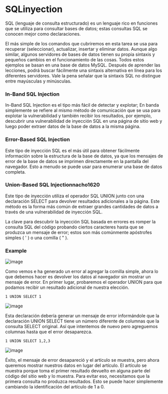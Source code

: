 # SQLinyection

SQL (lenguaje de consulta estructurado) es un lenguaje rico en funciones que se utiliza para consultar bases de datos; estas consultas SQL se conocen mejor como declaraciones.

El más simple de los comandos que cubriremos en esta tarea se usa para recuperar (seleccionar), actualizar, insertar y eliminar datos. Aunque algo similar, algunos servidores de bases de datos tienen su propia sintaxis y pequeños cambios en el funcionamiento de las cosas. Todos estos ejemplos se basan en una base de datos MySQL. Después de aprender las lecciones, podrá buscar fácilmente una sintaxis alternativa en línea para los diferentes servidores. Vale la pena señalar que la sintaxis SQL no distingue entre mayúsculas y minúsculas.

### In-Band SQL Injection
In-Band SQL Injection es el tipo más fácil de detectar y explotar; En banda simplemente se refiere al mismo método de comunicación que se usa para explotar la vulnerabilidad y también recibir los resultados, por ejemplo, descubrir una vulnerabilidad de inyección SQL en una página de sitio web y luego poder extraer datos de la base de datos a la misma página.

### Error-Based SQL Injection
Este tipo de inyección SQL es el más útil para obtener fácilmente información sobre la estructura de la base de datos, ya que los mensajes de error de la base de datos se imprimen directamente en la pantalla del navegador. Esto a menudo se puede usar para enumerar una base de datos completa. 

### Union-Based SQL Injectionnacho1620

Este tipo de inyección utiliza el operador SQL UNION junto con una declaración SELECT para devolver resultados adicionales a la página. Este método es la forma más común de extraer grandes cantidades de datos a través de una vulnerabilidad de inyección SQL.

La clave para descubrir la inyección SQL basada en errores es romper la consulta SQL del código probando ciertos caracteres hasta que se produzca un mensaje de error; estos son más comúnmente apóstrofes simples ( ' ) o una comilla ( " ).

### Example
![image](https://user-images.githubusercontent.com/69023634/152703694-18042e80-7f8b-4e96-9c37-38571cebddf0.png)

Como vemos e ha generado un error al agregar la comilla simple, ahora lo que debemos hacer es devolver los datos al navegador sin mostrar un mensaje de error. En primer lugar, probaremos el operador UNION para que podamos recibir un resultado adicional de nuestra elección.
```
1 UNION SELECT 1
```
![image](https://user-images.githubusercontent.com/69023634/152703792-f3b39a3b-3d60-418f-a98d-237178e9addb.png)

Esta declaración debería generar un mensaje de error informándole que la declaración UNION SELECT tiene un número diferente de columnas que la consulta SELECT original. Así que intentemos de nuevo pero agreguemos columnas hasta que el error desaparezca.
```
1 UNION SELECT 1,2,3
```
![image](https://user-images.githubusercontent.com/69023634/152703823-dbed6d98-3a16-4751-b16d-af0123cfd586.png)

Éxito, el mensaje de error desapareció y el artículo se muestra, pero ahora queremos mostrar nuestros datos en lugar del artículo. El artículo se muestra porque toma el primer resultado devuelto en alguna parte del código del sitio web y lo muestra. Para evitar eso, necesitamos que la primera consulta no produzca resultados. Esto se puede hacer simplemente cambiando la identificación del artículo de 1 a 0.





